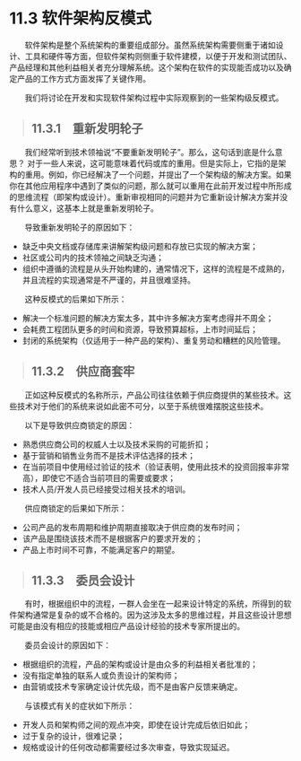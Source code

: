11.3 软件架构反模式
===

&nbsp;&nbsp;&nbsp;&nbsp;&nbsp;&nbsp;&nbsp;软件架构是整个系统架构的重要组成部分。虽然系统架构需要侧重于诸如设计、工具和硬件等方面，但软件架构则侧重于软件建模，以便于开发和测试团队、产品经理和其他利益相关者充分理解系统。这个架构在软件的实现能否成功以及确定产品的工作方式方面发挥了关键作用。

&nbsp;&nbsp;&nbsp;&nbsp;&nbsp;&nbsp;&nbsp;我们将讨论在开发和实现软件架构过程中实际观察到的一些架构级反模式。

> ## 11.3.1　重新发明轮子

&nbsp;&nbsp;&nbsp;&nbsp;&nbsp;&nbsp;&nbsp;我们经常听到技术领袖说“不要重新发明轮子”。那么，这句话到底是什么意思？ 对于一些人来说，这可能意味着代码或库的重用。但是实际上，它指的是架构的重用。例如，你已经解决了一个问题，并提出了一个架构级的解决方案。如果你在其他应用程序中遇到了类似的问题，那么就可以重用在此前开发过程中所形成的思维流程（即架构或设计）。重新审视相同的问题并为它重新设计解决方案并没有什么意义，这基本上就是重新发明轮子。

&nbsp;&nbsp;&nbsp;&nbsp;&nbsp;&nbsp;&nbsp;导致重新发明轮子的原因如下：
* 缺乏中央文档或存储库来讲解架构级问题和存放已实现的解决方案；
* 社区或公司内的技术领袖之间缺乏沟通；
* 组织中遵循的流程是从头开始构建的，通常情况下，这样的流程是不成熟的，并且流程的实现通常是不严谨的，并且很难坚持。

&nbsp;&nbsp;&nbsp;&nbsp;&nbsp;&nbsp;&nbsp;这种反模式的后果如下所示：
* 解决一个标准问题的解决方案太多，其中许多解决方案考虑得并不周全；
* 会耗费工程团队更多的时间和资源，导致预算超标，上市时间延后；
* 封闭的系统架构（仅适用于一种产品的架构）、重复劳动和糟糕的风险管理。

> ## 11.3.2　供应商套牢

&nbsp;&nbsp;&nbsp;&nbsp;&nbsp;&nbsp;&nbsp;正如这种反模式的名称所示，产品公司往往依赖于供应商提供的某些技术。这些技术对于他们的系统来说如此密不可分，以至于系统很难摆脱这些技术。

&nbsp;&nbsp;&nbsp;&nbsp;&nbsp;&nbsp;&nbsp;以下是导致供应商锁定的原因：
* 熟悉供应商公司的权威人士以及技术采购的可能折扣；
* 基于营销和销售业务而不是技术评估选择的技术；
* 在当前项目中使用经过验证的技术（验证表明，使用此技术的投资回报率非常高），即使它不适合当前项目的需要或要求；
* 技术人员/开发人员已经接受过相关技术的培训。

&nbsp;&nbsp;&nbsp;&nbsp;&nbsp;&nbsp;&nbsp;供应商锁定的后果如下所示：

* 公司产品的发布周期和维护周期直接取决于供应商的发布时间；
* 该产品是围绕该技术而不是根据客户的要求开发的；
* 产品上市时间不可靠，不能满足客户的期望。

> ## 11.3.3　委员会设计

&nbsp;&nbsp;&nbsp;&nbsp;&nbsp;&nbsp;&nbsp;有时，根据组织中的流程，一群人会坐在一起来设计特定的系统，所得到的软件架构通常是复杂的或不合格的。因为这涉及太多的思维过程，并且这些设计思想可能是由没有相应的技能或相应产品设计经验的技术专家所提出的。

&nbsp;&nbsp;&nbsp;&nbsp;&nbsp;&nbsp;&nbsp;委员会设计的原因如下：
* 根据组织的流程，产品的架构或设计是由众多的利益相关者批准的；
* 没有指定单独的联系人或负责设计的架构师；
* 由营销或技术专家确定设计优先级，而不是由客户反馈来确定。

&nbsp;&nbsp;&nbsp;&nbsp;&nbsp;&nbsp;&nbsp;与该模式有关的症状如下所示：

* 开发人员和架构师之间的观点冲突，即使在设计完成后依旧如此；
* 过于复杂的设计，很难记录；
* 规格或设计的任何改动都需要经过多次审查，导致实现延迟。
